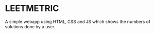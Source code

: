 # LEETMETRIC
A simple webapp using HTML, CSS and JS which shows the numbers of solutions done by a user. 
